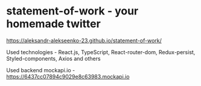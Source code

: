 # statement-of-work - your homemade twitter
https://aleksandr-alekseenko-23.github.io/statement-of-work/

Used technologies - React.js, TypeScript, React-router-dom, Redux-persist, Styled-components, Axios and others

Used backend mockapi.io - https://6437cc07894c9029e8c63983.mockapi.io

